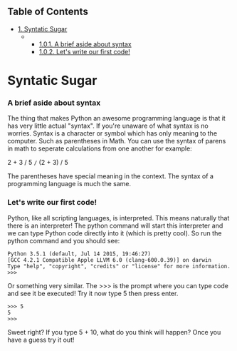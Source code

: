 <div id="table-of-contents">
<h2>Table of Contents</h2>
<div id="text-table-of-contents">
<ul>
<li><a href="#syntatic-sugar">1. Syntatic Sugar</a>
<ul>
<li>
<ul>
<li><a href="#a-brief-aside-about-syntax">1.0.1. A brief aside about syntax</a></li>
<li><a href="#lets-write-our-first-code">1.0.2. Let's write our first code!</a></li>
</ul>
</li>
</ul>
</li>
</ul>
</div>
</div>

<a id="syntatic-sugar"></a>

# Syntatic Sugar


<a id="a-brief-aside-about-syntax"></a>

### A brief aside about syntax

The thing that makes Python an awesome programming language is that it
has very little actual "syntax". If you're unaware of what syntax is no
worries. Syntax is a character or symbol which has only meaning to the
computer. Such as parentheses in Math. You can use the syntax of parens
in math to seperate calculations from one another for example:

2 + 3 / 5 `/` (2 + 3) / 5

The parentheses have special meaning in the context. The syntax of a
programming language is much the same.


<a id="lets-write-our-first-code"></a>

### Let's write our first code!

Python, like all scripting languages, is interpreted. This means
naturally that there is an interpreter! The python command will start
this interpreter and we can type Python code directly into it (which is
pretty cool). So run the python command and you should see:

	Python 3.5.1 (default, Jul 14 2015, 19:46:27)
	[GCC 4.2.1 Compatible Apple LLVM 6.0 (clang-600.0.39)] on darwin
	Type "help", "copyright", "credits" or "license" for more information.
	>>>

Or something very similar. The >>> is the prompt where you can type code
and see it be executed! Try it now type 5 then press enter.

	>>> 5
	5
	>>>

Sweet right? If you type 5 + 10, what do you think will happen? Once you
have a guess try it out!
